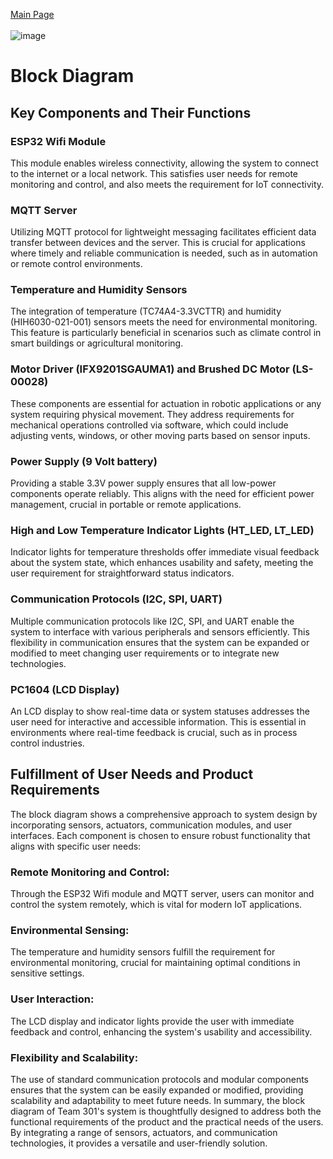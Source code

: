 [Main Page](../Title.md)<br><br>
![image](https://github.com/314-grp-301/314-grp-301.github.io/assets/157048263/d787d03a-a66c-4c5f-943a-97104f14dbef)
# Block Diagram

## Key Components and Their Functions
### ESP32 Wifi Module
This module enables wireless connectivity, allowing the system to connect to the internet or a local network. This satisfies user needs for remote monitoring and control, and also meets the requirement for IoT connectivity.
### MQTT Server
Utilizing MQTT protocol for lightweight messaging facilitates efficient data transfer between devices and the server. This is crucial for applications where timely and reliable communication is needed, such as in automation or remote control environments.
### Temperature and Humidity Sensors
The integration of temperature (TC74A4-3.3VCTTR) and humidity (HIH6030-021-001) sensors meets the need for environmental monitoring. This feature is particularly beneficial in scenarios such as climate control in smart buildings or agricultural monitoring.
### Motor Driver (IFX9201SGAUMA1) and Brushed DC Motor (LS-00028)
These components are essential for actuation in robotic applications or any system requiring physical movement. They address requirements for mechanical operations controlled via software, which could include adjusting vents, windows, or other moving parts based on sensor inputs.
### Power Supply (9 Volt battery)
Providing a stable 3.3V power supply ensures that all low-power components operate reliably. This aligns with the need for efficient power management, crucial in portable or remote applications.
### High and Low Temperature Indicator Lights (HT_LED, LT_LED)
Indicator lights for temperature thresholds offer immediate visual feedback about the system state, which enhances usability and safety, meeting the user requirement for straightforward status indicators.
### Communication Protocols (I2C, SPI, UART)
Multiple communication protocols like I2C, SPI, and UART enable the system to interface with various peripherals and sensors efficiently. This flexibility in communication ensures that the system can be expanded or modified to meet changing user requirements or to integrate new technologies.
### PC1604 (LCD Display)
An LCD display to show real-time data or system statuses addresses the user need for interactive and accessible information. This is essential in environments where real-time feedback is crucial, such as in process control industries.
## Fulfillment of User Needs and Product Requirements
The block diagram shows a comprehensive approach to system design by incorporating sensors, actuators, communication modules, and user interfaces. Each component is chosen to ensure robust functionality that aligns with specific user needs:

### Remote Monitoring and Control: 
Through the ESP32 Wifi module and MQTT server, users can monitor and control the system remotely, which is vital for modern IoT applications.
### Environmental Sensing: 
The temperature and humidity sensors fulfill the requirement for environmental monitoring, crucial for maintaining optimal conditions in sensitive settings.
### User Interaction: 
The LCD display and indicator lights provide the user with immediate feedback and control, enhancing the system's usability and accessibility.
### Flexibility and Scalability: 
The use of standard communication protocols and modular components ensures that the system can be easily expanded or modified, providing scalability and adaptability to meet future needs.
In summary, the block diagram of Team 301's system is thoughtfully designed to address both the functional requirements of the product and the practical needs of the users. By integrating a range of sensors, actuators, and communication technologies, it provides a versatile and user-friendly solution.

